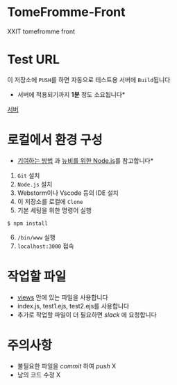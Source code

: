 # TomeFromme-Front
XXIT tomefromme front

# Test URL
이 저장소에 `PUSH`를 하면 자동으로 테스트용 서버에 `Build`됩니다
* 서버에 적용되기까지 __1분__ 정도 소요됩니다*

[서버](https://tomefromme.herokuapp.com/)


# 로컬에서 환경 구성
* [기여하는 방법](https://github.com/XXIT-Official/Awesome-Womyn-Dev/wiki/How-to-Contribute%3F-:-Awesome-Womyn-Dev%EC%97%90-%EA%B8%B0%EC%97%AC%ED%95%98%EA%B8%B0) 과 [뉴비를 위한 Node.js](https://miryang.dev/2019/05/25/begin-nodejs/)를 참고합니다*
1. `Git` 설치
2. `Node.js` 설치
3. Webstorm이나 Vscode 등의 IDE 설치
4. 이 저장소를 로컬에 `Clone`
5. 기본 세팅을 위한 명령어 실행
```
$ npm install
```
6. `/bin/www` 실행
7. `localhost:3000` 접속


# 작업할 파일
- [views](https://github.com/XXIT-Official/TomeFromme-Front/tree/master/views) 안에 있는 파일을 사용합니다
- index.js, test1.ejs, test2.ejs를 사용합니다
- 추가로 작업할 파일이 더 필요하면 *slack* 에 요청합니다


# 주의사항
- 불필요한 파일을 *commit* 하여 *push* X
- 남의 코드 수정 X
